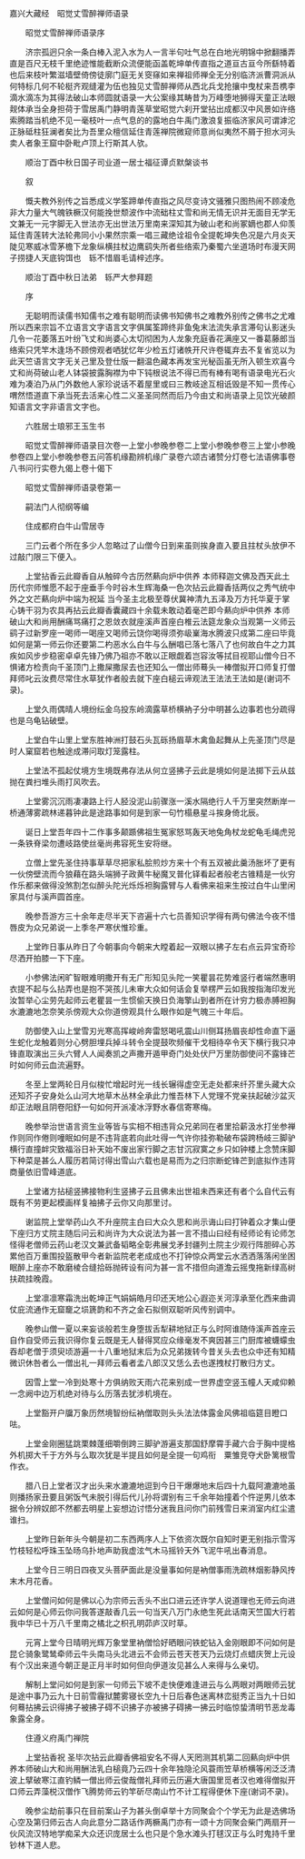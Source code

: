 <!-- { "loadSidebar": true } -->
嘉兴大藏经　昭觉丈雪醉禅师语录


　　昭觉丈雪醉禅师语录序

　　济宗孤迥只余一条白棒入泥入水为人一言半句吐气总在白地光明锦中掀翻播弄直是百尺无枝千里绝迹惟能截断众流便能函盖乾坤单传直指之道亘古亘今所繇特着也后来枝叶繁滋墙壁倚傍徒廓门庭无关窔窱如来禅祖师禅全无分别临济派曹洞派从何特标几何不轮梃齐观缝灌为伍也独见丈雪醉禅师从西北兵戈抢攘中曳杖来吾槜李滴水滴冻为其得法破山本师圆就语录一大公案缘其畴昔为万峰堕地狮得天童正法眼觌体承当全身担荷于雪居禹门静明青莲草堂昭觉六刹开堂拈出成都汉中风景如许络索腾踏当机绝不见一毫枝叶一点气息的的露地白牛禹门激浪复振临济家风可谓滹沱正脉砥柱狂澜者矣比为吾里众檀信延住青莲禅院微窥师意尚似夷然不屑于担水河头卖人者象王窟中卧毗卢顶上行斯其人欤。

　　顺治丁酉中秋日国子司业道一居士福征谭贞默槃谈书

　　叙

　　慨夫教外别传之旨悉成义学筌蹄单传直指之风尽变诗文骚雅只图热闹不顾凌危非大力量大气魄铁橛汉何能挽世颓波作中流础柱丈雪和尚无情无识并无面目无学无文兼无一元字脚无入世法亦无出世法万里南来深知其为破山老和尚冢嫡也郡人仰羡延住青莲转大法轮弗同小小果然宗乘一唱三藏绝诠祖令全提乾坤失色况是六月炎天陡见寒威冰雪茅檐下龙象纵横拄杖边鹰鹞失所者些络索乃秦蜀六坐道场时布漫天网子捞捷人天底钩饵也　轹不惜眉毛请梓述序。

　　顺治丁酉中秋日法弟　轹严大参拜题

　　序

　　无聪明而读儒书知儒书之难有聪明而读佛书知佛书之难教外别传之佛书之尤难所以西来宗旨不立语言文字语言文字俱属筌蹄终非鱼兔末法流失承言滞句认影迷头几令一花萎落五叶纷飞丈和尚婆心太切彻困为人龙象充庭香花满座又一番葛藤郎当络索只凭竿木逢场不顾傍观者哂犹忆年少检五灯诸帙开尺许卷辄弃去不复省览以为此天竺语言文字无关己里及登仕版一翻温色藏本再发宝光秘函虽无所入顿生欢喜今丈和尚荷破山老人钵袋披露胸襟为中下钝根说法不得已而有棒有喝有语录电光石火难为凑泊乃从门外数他人家珍说话不着屋里或曰三教岐途互相诋毁是不知一贯传心喟然悟道直下承当死去活来心性二义圣圣同然而后乃今由丈和尚语录上见饮光破颜知语言文字非语言文字也。

　　六胜居士琅邪王玉生书

　　昭觉丈雪醉禅师语录目次卷一上堂小参晚参卷二上堂小参晚参卷三上堂小参晚参卷四上堂小参晚参卷五问答机缘勘辨机缘广录卷六颂古诸赞分灯卷七法语佛事卷八书问行实卷九偈上卷十偈下

　　昭觉丈雪醉禅师语录卷第一

　　嗣法门人彻纲等编

　　住成都府白牛山雪居寺

　　三门云者个所在多少人忽略过了山僧今日到来虽则挨身直入要且拄杖头放伊不过敲门限三下便入。

　　上堂拈香云此瓣香自从触碎今古历然爇向炉中供养
本师释迦文佛及西天此土历代宗师惟愿不起于座垂手今时谷木生辉海桑一色次拈云此瓣香括两仪之秀气统中外之文芒爇向炉中端为祝延
当今圣主北极至尊伏冀神清九五泽及万方托华夏于掌心铸干羽为农具再拈云此瓣香囊藏四十余载未敢动着毫芒即今爇向炉中供养
本师破山大和尚用酬痛骂痛打之恩敛衣就座溪声首座白椎云法筵龙象众当观第一义师云鹞子过新罗座一喝师一喝座又喝师云饶你喝得须弥岋嶪海水腾波只成第二座曰毕竟如何是第一师云你还要第二杓恶水么白牛与么酬唱已落七落八了也何故白牛之力其疾如风步步稳密卓卓先锋乃佛乃祖亦不敢以正眼觑着岂容汝等拭目视耶山僧今日不惧诸方检责向千圣顶门上撒屎撒尿去也还知么一僧出师蓦头一棒僧拟开口师复打僧拜师叱云汝费尽常住水草犹作者般去就下座白槌云谛观法王法法王法如是(谢词不录)。

　　上堂久雨偶晴人境纷纭金乌投东岭滴露草桥横衲子分中明甚么边事若也分疏得也是乌龟钻破壁。

　　上堂白牛山里上堂东胜神洲打鼓石头瓦砾扬眉草木禽鱼起舞从上先圣顶门尽是时人窠窟若也触途成滞问取灯笼露柱。

　　上堂法不孤起仗境方生境既弗存法从何立竖拂子云此是境如何是法掷下云从兹抛在粪扫堆头雨打风吹去。

　　上堂雾沉沉雨凄凄路上行人胫没泥山前骤涨一溪水隔绝行人千万里突然断岸一桥通薄雾疏林递暮钟此是途路事如何是到家一句竹榻悬星斗挨身倚北辰。

　　诞日上堂吾年四十二作事多颠踬佛祖生冤家怒骂轰天地兔角杖龙蛇龟毛绳虎兕一条铁脊梁勿遭岐路使丝毫尚弗容死生安将继。

　　立僧上堂先圣住持事草草尽把家私脍煎炒方来十个有五双被此羹汤胀坏了更有一伙傍壁流而今狼藉在路头端狮子政黄牛秘魔叉普化铎看起者般老古锥精是一伙穷作乐都来做得没煞割怎似醉头陀光烁烁袒胸露臂与人看佛来祖来生按过白牛山里闲家具付与溪声圆首座。

　　晚参吾游方三十余年走尽半天下咨遍十六七员善知识学得有两句佛法今夜不惜唇皮为众兄弟说一上季冬严寒伏惟珍重。

　　上堂昨日事从昨日了今朝事向今朝来大瞠着起一双眼以拂子左右点云异宝奇珍尽洒开拍膝一下下座。

　　小参佛法闲旷智眼难明撒开有无广形知见头陀一笑瞿昙花势难竖行者端然惠明衣提不起与么拈弄也是抱不哭孩儿未审大众如何话会复举楞严云如我按指海印发光汝暂举心尘劳先起师云老瞿昙一生惯偷天换日负海擎山到者所在计穷力极赤膊袒胸水漉漉地怎奈笑杀傍观大众你道傍观具什么眼作如是气魄三十年后。

　　防御使入山上堂雪刃光寒高挥峻岭奔雷怒喝吼震山川侧耳扬眉丧却性命直下逼生蛇化龙触着则分心劈胆埋兵掉斗转令全提鼓吹频催干戈相待卒令天下横行我只冲锋直取演出三头六臂人人闻奏凯之声撒开遁甲奇门处处伏尸万里防御使问不露锋芒时如何师云血流遍野。

　　冬至上堂两轮日月似梭忙增起时光一线长辗得虚空无走处都来纤芥里头藏大众还知芥子安身处么山河大地草木丛林全承此力惟吾林下人党理不党亲扶起破沙盆灭却正法眼且阴卷阳舒一句如何开派凌冰浮野水春信寄寒梅。

　　晚参举治世语言资生业等皆与实相不相违背众兄弟同在者里拾薪汲水打坐参禅作则同作倦则噇眠如何是不违背底若向此吐得一气许你挂弥勒破布袋跨杨岐三脚驴横行直撞衅灾致福浴日补天始不废出家行脚之志甘沉寂寞之乡只如钟楼上念赞床脚下种菜是甚么人履历若简讨得出雪山六载也是易而为之归宗断蛇锋芒到底拟作违背商量依旧雪峰道底。

　　上堂诸方拈槌竖拂接物利生竖拂子云且佛未出世祖未西来还有者个么自代云有既有不劳更起模画样复袖拂子云你又向那里讨。

　　谢监院上堂举药山久不升座院主白曰大众久思和尚示诲山曰打钟着众才集山便下座归方丈院主随后问云和尚许为大众说法为甚一言不措山曰经有经师论有论师怎怪得老僧师云药山老汉文兼武备韬略全彰弗展戈矛封疆列土院主少观行阵胆碎心苏累他百万重围投盔散甲今者新监院老老成成也不打钟惊众两堂云水洒洒落落闲坐困眠醉上座亦不敢磨棱合缝拾砾抛砖设有问为甚一言不措但向道澹云摇曳拖新绿高树扶疏挂晚霞。

　　上堂凛凛寒霜洗出乾坤正气娟娟皓月印还天地公心遐迩关河淳承至化西来曲调仗庇流通作无窟竉之埙篪韵和不齐之金石拟侧双聪听风传别调中。

　　晚参山僧一夏以来妄谈般若生身堕拔舌犁耕地狱正与么时阿谁随侍溪声首座云自作自受师云我识得你复云既是无人替得冥应众缘毫发不爽因甚三门厨库被蠛蠓虫吞却老僧于须臾顷游遍一十八重地狱末后为众兄弟拨转今昔关头去也众中还有知精微识休咎者么一僧出礼一拜师云看者孟八郎汉又恁么去也遂拽杖打散归方丈。

　　因雪上堂一冷到处寒十方俱纳败天雨六花来别成一世界虚空竖玉幢人天咸仰赖一念阙中边万机绝对待与么历落去犹涉机境在。

　　上堂豁开户牖万象历然境智纷纭衲僧取则头头法法体露金风佛祖临筵目瞪口呿。

　　上堂金刚圈猛跳栗棘蓬细嚼倒跨三脚驴游遍支那国舒摩霄手藏六合于胸中提格外机掷大千于方外与么取次犹是半提且如何是全提一句鸡衔　粟雏竞夺犬卧篱根雪作衣。

　　腊八日上堂者汉才出头来水漉漉地逗到今日干爆爆地末后四十九载阿漉漉地虽则播扬家丑要且粥饭气未脱引得后代儿孙将谓别有三千余年始撞着个忤逆男儿依本据令分辨奴郎不然都去明星上妄想边讨悟分迷我且问你门前残雪日来消室内红尘遣谁扫。

　　上堂昨日新年头今朝是初二东西两序人上下依资次既尔自知时更无别指示雪泻竹枝轻松呼珠玉坠旸乌扑地声助我虚泫气木马摇铃天外飞泥牛吼出春消息。

　　上堂今日三明日四夜叉头菩萨面此是没量事如何是衲僧事雨洗疏林烟影静风抟末木月花香。

　　上堂僧问如何是佛以心为宗师云舌头不出口进云还许学人说道理也无师云向进云如何是心师云你问我答遂敲香几云一句当天八万门永绝生死此话南天竺国大行若我中华已十万八千里南之橘北之枳孔明茆庐汉时草。

　　元宵上堂今日晴明光辉万象堂里衲僧恰好晒眼问铁蛇钻入金刚眼即不问如何是昆仑骑象鹭鸶牵师云牛头南马头北进云不会师云苍天苍天乃云烧灯点蜡庆贺上元设有个汉出来道今朝正是正月半时如何但向伊道汝见甚么人来得与么亲切。

　　解制上堂问如何是到家一句师云下坡不走快便难逢进云与么两眼对两眼师云犹是途中事乃云九十日前雪霾狱麓雾寝长空九十日后春色迷离林峦挺秀正当九十日如何蓦拈拂云识得拂子被拂子碍不识拂子亦被拂子碍拂一拂云时临惊蛰清明节恶龙毒象露全身。

　　住遵义府禹门禅院

　　上堂拈香祝
圣毕次拈云此瓣香佛祖安名不得人天罔测其机第二回爇向炉中供养本师破山大和尚用酬法乳白槌竟乃云四十余年独隐沦风蓑雨笠草桥横等闲泛泛清波上擘破寒江直钓鳞一僧出师云俊哉僧礼拜师云历遍大唐国里觅者汉也难得僧拟开口师云弄藻棁汉僧作飞腾势师云钓竿斫尽南山竹不计工程得便休下座(谢词不录)。

　　晚参尘劫前事只在目前案山子为甚头倒卓举十方同聚会个个学无为此是选佛场心空及第归师云古人向此意分二路话作两橛禹门亦有一颂十方同聚会柴门两扇开一伙风流汉特地学痴呆大众还识庞居士么也只是个急水滩头打毬汉正与么时鬼持千里钞林下道人悲。

